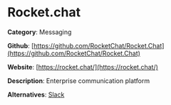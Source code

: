 
# Rocket.chat

**Category**: Messaging

**Github**: [https://github.com/RocketChat/Rocket.Chat](https://github.com/RocketChat/Rocket.Chat)

**Website**: [https://rocket.chat/](https://rocket.chat/)

**Description**:
Enterprise communication platform

**Alternatives**: [Slack](https://slack.com/)
